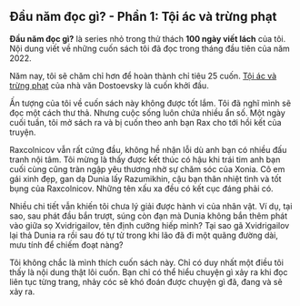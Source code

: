 ## Đầu năm đọc gì? - Phần 1: Tội ác và trừng phạt

**Đầu năm đọc gì?** là series nhỏ trong thử thách **100 ngày viết lách** của tôi. Nội dung viết về những cuốn sách tôi đã đọc trong tháng đầu tiên của năm 2022.

Năm nay, tôi sẽ chăm chỉ hơn để hoàn thành chỉ tiêu 25 cuốn. [Tội ác và trừng phạt](https://www.goodreads.com/book/show/23288240-t-i-c-v-tr-ng-ph-t) của nhà văn Dostoevsky là cuốn khởi đầu.

Ấn tượng của tôi về cuốn sách này không được tốt lắm. Tôi đã nghĩ mình sẽ đọc một cách thư thả. Nhưng cuộc sống luôn chứa nhiều ẩn số. Một ngày cuối tuần, tôi mở sách ra và bị cuốn theo anh bạn Rax cho tới hồi kết của truyện.

Raxcolnicov vẫn rất cứng đầu, không hề nhận lỗi dù anh bạn có nhiều đấu tranh nội tâm. Tôi mừng là thấy được kết thúc có hậu khi trái tim anh bạn cuối cùng cũng tràn ngập yêu thương nhờ sự chăm sóc của Xonia. Cô em gái xinh đẹp, gan dạ Dunia lấy Razumikhin, cậu bạn thân nhiệt tình và tốt bụng của Raxcolnicov. Những tên xấu xa đều có kết cục đáng phải có.

Nhiều chi tiết vẫn khiến tôi chưa lý giải được hành vi của nhân vật. Ví dụ, tại sao, sau phát đầu bắn trượt, súng còn đạn mà Dunia không bắn thêm phát vào giữa sọ Xvidrigailov, tên định cưỡng hiếp mình? Tại sao gã Xvidrigailov lại thả Dunia ra rồi sau đó tự tử trong khi lão đã đi một quãng đường dài, mưu tính để chiếm đoạt nàng? 

Tôi không chắc là mình thích cuốn sách này. Chỉ có duy nhất một điều tôi thấy là nội dung thật lôi cuốn. Bạn chỉ có thể hiểu chuyện gì xảy ra khi đọc liên tục từng trang, nhảy cóc sẽ khó đoán được chuyện gì đã, đang và sẽ xảy ra.